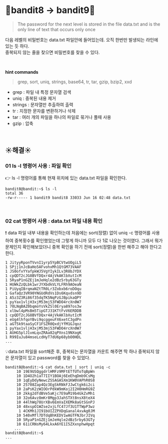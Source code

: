 # 🌳bandit8 -> bandit9🌳
> The password for the next level is stored in the file data.txt and is the only line of text that occurs only once <br/>

다음 레벨의 비밀번호는 data.txt 파일안에 들어있는데. 오직 한번만 발생되는 라인에 있는 듯 하다. <br />
중복되지 않는 줄을 찾으면 비밀번호를 찾을 수 있다. <br/>

<br/>

**hint commands**
>grep, sort, uniq, strings, base64, tr, tar, gzip, bzip2, xxd

- grep : 파일 내 특정 문자열 검색
- uniq : 중복된 내용 제거
- strings : 문자열만 추출하여 출력
- tr : 지정한 문자를 변환하거나 삭제
- tar : 여러 개의 파일을 하나의 파일로 묶거나 풀때 사용
- gzip : 압축

<br />

## ☀️해결☀️
### 01 ls -l 명령어 사용 : 파일 확인
👉 ls -l 명령어를 통해 현재 위치에 있는 data.txt 파일을 확인한다.<br/>
```ssh
bandit8@bandit:~$ ls -l
total 36
-rw-r----- 1 bandit9 bandit8 33033 Jun 16 02:48 data.txt
```

<br/>

### 02 cat 명령어 사용 : data.txt 파일 내용 확인
❗ data 파일 내부 내용을 확인하는데 처음에는 sort(정렬) 없이 uniq -c  명령어를 사용하여 중복횟수를 확인했었는데 그렇게 하니까 모두 다 1로 나오는 것이였다. 그래서 뭐가 문제인지 확인해보았더니 중복 확인을 하기 전에 sort(정렬)을 한번 해주고 해야 한다고 한다.<br/>
```ssh
1 JityyRponTVvnI1yrp5YpBCVtwUOgiL5
1 SPjj1nJcBaHo5AFvohxMh1QtGM73VAAF
1 JS0ofxYYafpkWJ5VgYIykILv3R8bJYDX
1 cpQDT2cJG8BVfDQxr4AjVkAKlbXutIcM
1 5RyaP1nGZEj1mJeHqle2dBz5rby63GTy
1 HUWkZzQLbk1wrJYXbdkVLYLFRh9AOeaN
1 PiUyqIBrqmaNZtTR0Lr3Zobxb6roDOqu
1 GafaQz3VR90YNGUdRdVs1Ds6Kqvdsn9D
1 A5z3Z3Ri86f35dqTK5NqPzGJBpikaQPY
1 pyYax1vljH3xjM53mj53FWDO4rcXn0W7
1 70LNqBAZ0bqmoYsVkZSl0Erya897os3w
1 xlbwl4pMsBm5TipGTJ31KTtFvV6ERDDB
1 cpQDT2cJG8BVfDQxr4AjVkAKlbXutIcM
1 eUg4lhfqoYBvi9qcggeuFX6xetC3gdPn
1 aGT5k9taaSyCF1FSZR0QxdjYfM1GJqoz
1 pyYax1vljH3xjM53mj53FWDO4rcXn0W7
1 AUHG5plJ1vmLqvZRAa82qPXns19NXogK
1 R99IuJu84mseLcdHyT7dU6p68ybO0HDL
...
```
💡data.txt 파일을 sort해준 후, 중복되는 문자열을 카운트 해주면 딱 하나 중복되지 않은 문자열이 있고 password를 찾을 수 있었다.
```ssh
bandit8@bandit:~$ cat data.txt | sort | uniq -c
     10 19E9USQggdrlHMFz9MFtETfUToTqBpWn
     10 1D4O2h1aT7IIY1BOAj6EeEhqDmb9CsMg
     10 1qEyDdyNewcZSSAGASXm1KW0VAPhR0S8
     10 25708Zap4Qz3EgSkRNkFJJwCtgk6i2ci
     10 2aPsK2zWIOOrPdkW9mKoj2I2H0HmRG9Z
     10 2kkg2dfdBVe5aKjc7E9aM19b4GkZvMh1
     10 32o6Avz8mKr8Mgp3JahSTXt8nsX8teX4
     10 44lhWq78UrXBv6EmVaIXEMk8aGtSGnPJ
     10 48xspO1WZse2xjLfC47Jf3U1TTWpP3wz
      1 4CKMh1JI91bUIZZPXDqGanal4xvAg0JM
     10 540xMfl7DTdqBhKEDV1wAGTFNJbrJIVq
     10 5RyaP1nGZEj1mJeHqle2dBz5rby63GTy
     10 61iCRNsMy64LkxA6YE1I5ZXxnphwHpqt
    ...
bandit8@bandit:~$
...

